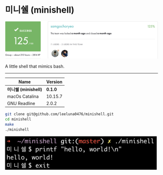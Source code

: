 # 미니쉘 (minishell)
![](docs/pics/125.png)

A little shell that mimics bash.

---

|Name|Version|
|--|--|
|**미니쉘 (minishell)**|**0.1.0**|
|macOs Catalina|10.15.7|
|GNU Readline|2.0.2|

```sh
git clone git@github.com/leeluna0476/minishell.git
cd minishell
make
./minishell
```
<img src="docs/pics/helloworld.png" width="500"/>
